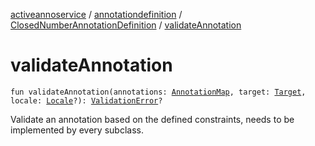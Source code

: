 [activeannoservice](../../index.md) / [annotationdefinition](../index.md) / [ClosedNumberAnnotationDefinition](index.md) / [validateAnnotation](./validate-annotation.md)

# validateAnnotation

`fun validateAnnotation(annotations: `[`AnnotationMap`](../../document.annotation/-annotation-map.md)`, target: `[`Target`](../../annotationdefinition.target/-target/index.md)`, locale: `[`Locale`](https://docs.oracle.com/javase/6/docs/api/java/util/Locale.html)`?): `[`ValidationError`](../../api.annotate.dto/-validation-error/index.md)`?`

Validate an annotation based on the defined constraints, needs to be implemented by every subclass.

